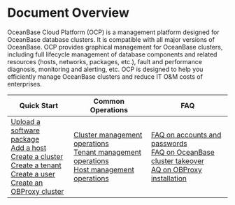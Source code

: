 Document Overview
======================================

OceanBase Cloud Platform (OCP) is a management platform designed for OceanBase database clusters. It is compatible with all major versions of OceanBase. OCP provides graphical management for OceanBase clusters, including full lifecycle management of database components and related resources (hosts, networks, packages, etc.), fault and performance diagnosis, monitoring and alerting, etc. OCP is designed to help you efficiently manage OceanBase clusters and reduce IT O\&M costs of enterprises.

|    Quick Start        |       Common Operations        |  FAQ   |
|------|----------------|--------|
| [Upload a software package](3.ob-cloud-platform/7.manage-software-packages/1.upload-a-software-package.md)</br> [Add a host](3.ob-cloud-platform/6.management-host/2.add-host.md)</br> [Create a cluster](3.ob-cloud-platform/4.manage-clusters/3.basic-operations/2.create-a-cluster.md) </br>[Create a tenant](3.ob-cloud-platform/5.manage-tenants/2.basic-tenant-operations/2.create-a-tenant-1.md)</br> [Create a user](3.ob-cloud-platform/10.using-system-management/5.create-user.md)</br> [Create an OBProxy cluster](3.ob-cloud-platform/8.obproxy-management/1.create-an-obproxy-cluster.md) | [Cluster management operations](3.ob-cloud-platform/4.manage-clusters/2.manage-cluster-operations.md) </br>[Tenant management operations](3.ob-cloud-platform/5.manage-tenants/1.manage-tenant-operations.md) </br>[Host management operations](3.ob-cloud-platform/6.management-host/1.manage-host-operation-list.md) | [FAQ on accounts and passwords](3.ob-cloud-platform/11.faq.md)</br> [FAQ on OceanBase cluster takeover](3.ob-cloud-platform/11.faq.md)</br> [AQ on OBProxy installation](3.ob-cloud-platform/11.faq.md)  |
